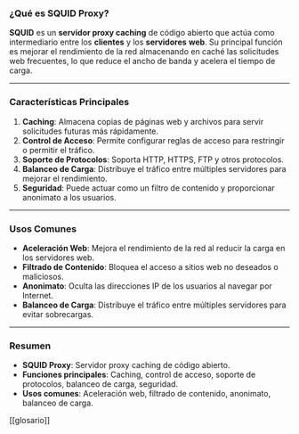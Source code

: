 
### **¿Qué es SQUID Proxy?**

**SQUID** es un **servidor proxy caching** de código abierto que actúa como intermediario entre los **clientes** y los **servidores** **web**. Su principal función es mejorar el rendimiento de la red almacenando en caché las solicitudes web frecuentes, lo que reduce el ancho de banda y acelera el tiempo de carga.

---

### **Características Principales**

1. **Caching**: Almacena copias de páginas web y archivos para servir solicitudes futuras más rápidamente.
2. **Control de Acceso**: Permite configurar reglas de acceso para restringir o permitir el tráfico.
3. **Soporte de Protocolos**: Soporta HTTP, HTTPS, FTP y otros protocolos.
4. **Balanceo de Carga**: Distribuye el tráfico entre múltiples servidores para mejorar el rendimiento.
5. **Seguridad**: Puede actuar como un filtro de contenido y proporcionar anonimato a los usuarios.

---

### **Usos Comunes**

- **Aceleración Web**: Mejora el rendimiento de la red al reducir la carga en los servidores web.
- **Filtrado de Contenido**: Bloquea el acceso a sitios web no deseados o maliciosos.
- **Anonimato**: Oculta las direcciones IP de los usuarios al navegar por Internet.
- **Balanceo de Carga**: Distribuye el tráfico entre múltiples servidores para evitar sobrecargas.

---

### **Resumen**

- **SQUID Proxy**: Servidor proxy caching de código abierto.
- **Funciones principales**: Caching, control de acceso, soporte de protocolos, balanceo de carga, seguridad.
- **Usos comunes**: Aceleración web, filtrado de contenido, anonimato, balanceo de carga.


[[glosario]]